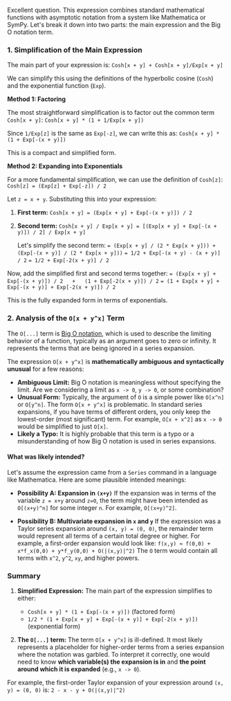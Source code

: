 Excellent question. This expression combines standard mathematical functions with asymptotic notation from a system like Mathematica or SymPy. Let's break it down into two parts: the main expression and the Big O notation term.

### 1. Simplification of the Main Expression

The main part of your expression is:
`Cosh[x + y] + Cosh[x + y]/Exp[x + y]`

We can simplify this using the definitions of the hyperbolic cosine (`Cosh`) and the exponential function (`Exp`).

**Method 1: Factoring**

The most straightforward simplification is to factor out the common term `Cosh[x + y]`:
`Cosh[x + y] * (1 + 1/Exp[x + y])`

Since `1/Exp[z]` is the same as `Exp[-z]`, we can write this as:
`Cosh[x + y] * (1 + Exp[-(x + y)])`

This is a compact and simplified form.

**Method 2: Expanding into Exponentials**

For a more fundamental simplification, we can use the definition of `Cosh[z]`:
`Cosh[z] = (Exp[z] + Exp[-z]) / 2`

Let `z = x + y`. Substituting this into your expression:

1.  **First term:** `Cosh[x + y] = (Exp[x + y] + Exp[-(x + y)]) / 2`
2.  **Second term:** `Cosh[x + y] / Exp[x + y] = [(Exp[x + y] + Exp[-(x + y)]) / 2] / Exp[x + y]`

    Let's simplify the second term:
    `= (Exp[x + y] / (2 * Exp[x + y])) + (Exp[-(x + y)] / (2 * Exp[x + y]))`
    `= 1/2 + Exp[-(x + y) - (x + y)] / 2`
    `= 1/2 + Exp[-2(x + y)] / 2`

Now, add the simplified first and second terms together:
`= (Exp[x + y] + Exp[-(x + y)]) / 2   +   (1 + Exp[-2(x + y)]) / 2`
`= (1 + Exp[x + y] + Exp[-(x + y)] + Exp[-2(x + y)]) / 2`

This is the fully expanded form in terms of exponentials.

### 2. Analysis of the `O[x + y^x]` Term

The `O[...]` term is [Big O notation](https://en.wikipedia.org/wiki/Big_O_notation), which is used to describe the limiting behavior of a function, typically as an argument goes to zero or infinity. It represents the terms that are being ignored in a series expansion.

The expression `O[x + y^x]` is **mathematically ambiguous and syntactically unusual** for a few reasons:

*   **Ambiguous Limit:** Big O notation is meaningless without specifying the limit. Are we considering a limit as `x -> 0`, `y -> 0`, or some combination?
*   **Unusual Form:** Typically, the argument of `O` is a simple power like `O[x^n]` or `O[y^n]`. The form `O[x + y^x]` is problematic. In standard series expansions, if you have terms of different orders, you only keep the lowest-order (most significant) term. For example, `O[x + x^2]` as `x -> 0` would be simplified to just `O[x]`.
*   **Likely a Typo:** It is highly probable that this term is a typo or a misunderstanding of how Big O notation is used in series expansions.

#### What was likely intended?

Let's assume the expression came from a `Series` command in a language like Mathematica. Here are some plausible intended meanings:

*   **Possibility A: Expansion in `(x+y)`**
    If the expansion was in terms of the variable `z = x+y` around `z=0`, the term might have been intended as `O[(x+y)^n]` for some integer `n`. For example, `O[(x+y)^2]`.

*   **Possibility B: Multivariate expansion in `x` and `y`**
    If the expression was a Taylor series expansion around `(x, y) = (0, 0)`, the remainder term would represent all terms of a certain total degree or higher. For example, a first-order expansion would look like:
    `f(x,y) ≈ f(0,0) + x*f_x(0,0) + y*f_y(0,0) + O(|(x,y)|^2)`
    The `O` term would contain all terms with `x^2`, `y^2`, `xy`, and higher powers.

### Summary

1.  **Simplified Expression:**
    The main part of the expression simplifies to either:
    *   `Cosh[x + y] * (1 + Exp[-(x + y)])` (factored form)
    *   `1/2 * (1 + Exp[x + y] + Exp[-(x + y)] + Exp[-2(x + y)])` (exponential form)

2.  **The `O[...]` term:**
    The term `O[x + y^x]` is ill-defined. It most likely represents a placeholder for higher-order terms from a series expansion where the notation was garbled. To interpret it correctly, one would need to know **which variable(s) the expansion is in** and **the point around which it is expanded** (e.g., `x -> 0`).

For example, the first-order Taylor expansion of your expression around `(x, y) = (0, 0)` is:
`2 - x - y + O(|(x,y)|^2)`